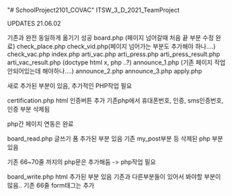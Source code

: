 "# SchoolProject2101_COVAC"
ITSW_3_D_2021_TeamProject

UPDATES
21.06.02

기존과 완전 동일하게 옮기기 성공
board.php (페이지 넘어갈때 처음 끝 부분 수정 완료)
check_place.php
check_vid.php(페이지 넘어가는 부분도 추가해야 하나....)
check_vac.php
index.php
arti_vac.php
arti_press.php
arti_press_result.php
arti_vac_result.php (doctype html x, php  ..?)
announce_1.php (기존 페이지 작업 안되어있는데 해야하나....)
announce_2.php
announce_3.php
apply.php

새로 추가된 부분이 있음, 추가적인 PHP작업 필요

certification.php
html 인증버튼 추가
기존php에서 휴대폰번호, 인증, sms인증번호,인증 부분 삭제됨

php간 페이지 연동은 완료


board_read.php
글쓰기 폼 추가된 부분 있음
기존 my_post부분 등 삭제된 php 부분 있음

기존 66~70줄 까지의 php문은 추가해둠
-> php작업 필요

board_write.php
html 추가된 부분 있음
기존과 다른부분들이 있어서 봐야할 부분이 많음..
기존 66줄 form태그는 추가
